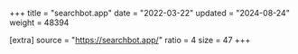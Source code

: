 +++
title = "searchbot.app"
date = "2022-03-22"
updated = "2024-08-24"
weight = 48394

[extra]
source = "https://searchbot.app/"
ratio = 4
size = 47
+++

